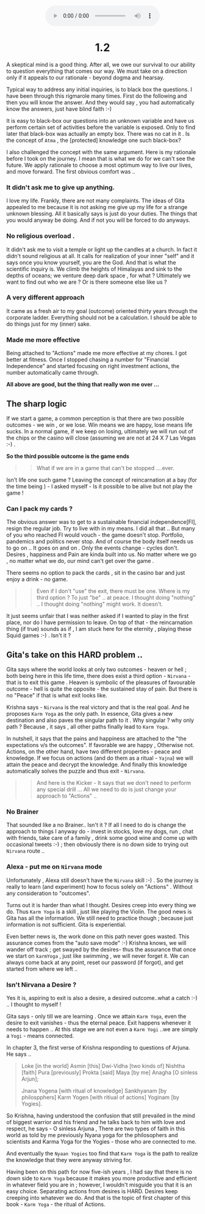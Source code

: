 <center>
<figure>
    <audio
       controls
       src="./arjunUvaachWhyGita.mp3">
          Your browser does not support the
          <code>audio</code> element.
    </audio>
</figure>
</center>




<center><h1> 1.2</h1></center> 

A skeptical mind is a good thing. After all, we owe our survival to our ability to question everything that comes our way. We must take on a direction only if it appeals to our rationale - beyond dogma and hearsay. 

Typical way to address any initial  inquiries, is to black box the questions. I have been through this rigmarole many times. First do the following and then you will know the answer. And they would say , you had automatically know the answers, just have blind faith :-)  

It is easy to black-box our questions into an unknown variable and have us perform certain set of activities before the variable is exposed. Only to find later that black-box was actually an empty box. There was no cat in it . Is the concept of `Atma` , the [protected] knowledge one such black-box? 

I also challenged the concept with the same argument. Here is my rationale before I took on the journey. I mean that is what we do for we can't see the future. We apply rationale to choose a most optimum way to live our lives, and move forward. The first obvious comfort was .. 

### It didn't ask me to give up anything. 

I love my life. Frankly, there are not many complaints. The ideas of Gita appealed to me because it is not asking me give up my life for a strange unknown blessing. All it basically says is just do your duties. The things that you would anyway be doing. And if not you will be forced to do anyways. 

### No religious overload .
It didn't ask me to visit a temple or light up the candles at a church. In fact it didn't sound religious at all. It calls for realization of your inner "self" and it says once you know yourself, you are the God. And that is what the scientific inquiry is. We climb the heights of Himalayas and sink to the depths of oceans; we venture deep dark space , for what ? Ultimately we want to find out who we are ? Or is there someone else like us ?

### A very different approach 

It came as a fresh air to my goal (outcome) oriented thirty years through the corporate ladder. Everything should not be a calculation. I should be able to do things just for my (inner) sake. 

### Made me more effective 

Being attached to "Actions" made me more effective at my chores. I got better at fitness. Once I stopped chasing a number for "Financial Independence" and started focusing on right investment actions, the number automatically came through. 

**All above are good, but the thing that really won me over ...**

## The sharp logic 

If we start a game, a common perception is that there are two possible outcomes  - we win , or we lose. Win means we are happy, lose means life sucks. In a normal game, if we keep on losing, ultimately we will run out of the chips or the casino will close (assuming we are not at 24 X 7 Las Vegas :-) . 

**So the third possible outcome is the game ends**


>> What if we are in a game that can't be stopped ....ever. 

Isn't life one such game ? Leaving the concept of reincarnation at a bay (for the time being ) - I asked myself - Is it possible to be alive but not play the game ! 

### Can I pack my cards ? 

The obvious answer was to get to a sustainable financial independence[FI], resign the regular job. Try to live with in my means. I did all that .. But many of you who reached FI would vouch - the game doesn't stop. Portfolio,  pandemics and politics never stop. And of course the body itself needs us to go on .. It goes on and on . Only the  events change - cycles don't. Desires , happiness and Pain are kinda built into us. No matter where we go , no matter what we do,  our mind can't get over the game . 

There seems no option to pack the cards ,  sit in the casino bar and just enjoy a drink - no game. 

>> Even if I don't "use" the exit, there must be one. Where is my third option ? To just "be" .. at peace. I thought doing "nothing" .. I thought doing "nothing" might work. It doesn't. 

It just seems unfair that I was neither asked if I wanted to play in the first place, nor do I have permission to leave. On top of that - the reincarnation thing (if true) sounds as if , I am stuck here for the eternity , playing these Squid games :-) . Isn't it ?

## Gita's take on this HARD problem .. 

Gita says where the world looks at only two outcomes - heaven or hell ; both being here in this life time,   there does exist a third option - `Nirvana` - that is to exit this game . Heaven is symbolic of the pleasures of favourable outcome - hell is quite the opposite - the sustained stay of pain. But there is no "Peace" if that is what exit looks like. 

Krishna says - `Nirvana` is the real victory and that is the real goal. And he proposes `Karm Yoga` as the only path. In essence, Gita gives a new destination and also paves the singular path to it . Why singular ? why only path ? Because , it says , all other paths finally lead to `Karm Yoga`. 

In nutshell, it says that the pains and happiness are attached to the "the expectations v/s the outcomes".  If  favorable we are happy , Otherwise not.  Actions, on the other hand, have two different properties - peace and knowledge. If we focus on actions (and do them as a ritual - `Yajna`) we will attain the peace and decrypt the  knowledge. And finally this knowledge automatically solves the puzzle and thus exit - `Nirvana`. 

>> And here is the Kicker - It says that we don't need to perform any special drill ... All we need to do is just change your approach to "Actions" .. 

### No Brainer

That sounded like a no Brainer.. Isn't it ? If all I need to do is change the approach to things I anyway do - invest in stocks,  love my dogs, run , chat with friends, take care of a family , drink some good wine 
and come up with occasional tweets :-)  ; then obviously there is no down side to trying out `Nirvana` route ..

### Alexa - put me on `Nirvana` mode

Unfortunately , Alexa still doesn't have the `Nirvana` skill :-) . So the journey is really to learn (and experiment) how to focus solely on "Actions" . Without any consideration to "outcomes". 

Turns out it is harder than what I thought. Desires creep into every thing we do. Thus `Karm Yoga` is a skill , just like playing the Violin. The good news is Gita has all the information. We still need to practice though ; because just information is not sufficient. Gita is experiential. 

Even better news is, the work done on this path never goes wasted. This assurance comes from the "auto save mode" :-) Krishna knows, we will wander off track ; get swayed by the desires- thus the assurance that once we start on `karmYoga` , just like swimming , we will never forget it. We can always come back at any point, reset our password (if forgot), and get started from where we left .. 

### Isn't Nirvana a Desire ?

Yes it is, aspiring to exit is also a desire, a desired outcome..what a catch :-) .. I thought to myself !

Gita says - only till we are learning . Once we attain `Karm Yoga`, even the desire to exit vanishes - thus the eternal peace. Exit happens whenever it needs to happen .. At this stage we are not even a `Karm Yogi` ..we are simply a `Yogi`  - means connected. 

In chapter 3, the first verse of Krishna responding to questions of Arjuna. He says .. 

> Loke [in the world] Asmin [this] Dwi-Vidha [two kinds of] Nishtha [faith] Pura [previously] Prokta [said] Maya [by me] Anagha [O sinless Arjun];
>
> Jnana Yogena [with ritual of knowledge] Sankhyanam [by philospphers] Karm Yogen [with ritiual of actions] Yoginam [by Yogies].

So Krishna, having understood the confusion that still prevailed in the mind of biggest warrior and his friend and he talks back to him with love and respect, he says - O sinless Arjuna , There are two types of faith in this world as told by me previously Nyana yoga for the philosophers and scientists and Karma Yoga for the Yogies - those who are connected to me. 

And eventually the `Nyaan Yogies` too find that `Karm Yoga` is the path to realize the knowledge that they were anyway striving for. 

Having been on this path for now five-ish years , I had say that there is no down side to `Karm Yoga` because it makes you more productive and efficient in whatever field you are in ; however, I wouldn't misguide you that it is an easy choice. Separating actions from desires is HARD. Desires keep creeping into whatever we do. And that is the topic of first chapter of this book - `Karm Yoga` - the ritual of Actions. 






